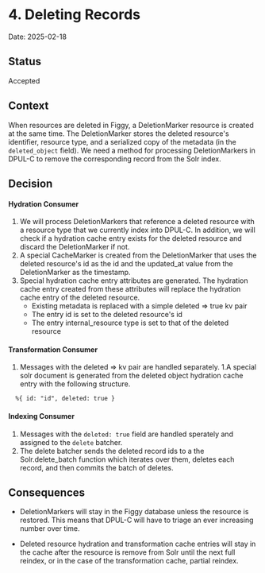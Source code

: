 # 4. Deleting Records

Date: 2025-02-18

## Status

Accepted

## Context

When resources are deleted in Figgy, a DeletionMarker resource is created at the
same time. The DeletionMarker stores the deleted resource's identifier,
resource type, and a serialized copy of the  metadata (in the `deleted_object`
field). We need a method for processing DeletionMarkers in DPUL-C to remove the
corresponding record from the Solr index.

## Decision

#### Hydration Consumer

1. We will process DeletionMarkers that reference a deleted resource with a
resource type that we currently index into DPUL-C. In addition, we will check
if a hydration cache entry exists for the deleted resource and discard the 
DeletionMarker if not.
1. A special CacheMarker is created from the DeletionMarker that uses the
   deleted resource's id as the id and the updated_at value from the
   DeletionMarker as the timestamp.
1. Special hydration cache entry attributes are generated. The hydration cache
   entry created from these attributes will replace the hydration cache entry of
   the deleted resource.
    -  Existing metadata is replaced with a simple deleted => true kv pair
    -  The entry id is set to the deleted resource's id
    -  The entry internal_resource type is set to that of the deleted resource

#### Transformation Consumer

1. Messages with the deleted => kv pair are handled separately.
1.A special solr document is generated from the deleted object hydration cache
entry with the following structure.
  ```
    %{ id: "id", deleted: true }
  ```

####  Indexing Consumer

1. Messages with the `deleted: true` field are handled sperately and assigned to
   the `delete` batcher.
1. The delete batcher sends the deleted record ids to a the Solr.delete_batch
   function which iterates over them, deletes each record, and then commits the
   batch of deletes.

## Consequences

- DeletionMarkers will stay in the Figgy database unless the resource is
restored. This means that DPUL-C will have to triage an ever increasing number
over time.

- Deleted resource hydration and transformation cache entries will stay in the 
cache after the resource is remove from Solr until the next full reindex, or in
the case of the transformation cache, partial reindex.
